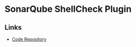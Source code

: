 # SonarQube ShellCheck Plugin

## Links

- [Code Repository](https://github.com/sbaudoin/sonar-shellcheck)
